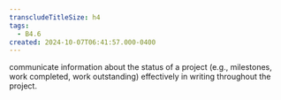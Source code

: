 ```yaml
---
transcludeTitleSize: h4
tags:
  - B4.6
created: 2024-10-07T06:41:57.000-0400
---
```

communicate information about the status of a project (e.g., milestones, work completed, work outstanding) effectively in writing throughout the project.